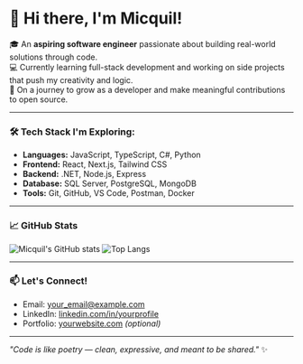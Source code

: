 # 👋 Hi there, I'm Micquil!

🎓 An **aspiring software engineer** passionate about building real-world solutions through code.  
💻 Currently learning full-stack development and working on side projects that push my creativity and logic.  
🚀 On a journey to grow as a developer and make meaningful contributions to open source.

---

### 🛠 Tech Stack I'm Exploring:
- **Languages:** JavaScript, TypeScript, C#, Python
- **Frontend:** React, Next.js, Tailwind CSS
- **Backend:** .NET, Node.js, Express
- **Database:** SQL Server, PostgreSQL, MongoDB
- **Tools:** Git, GitHub, VS Code, Postman, Docker

---

### 📈 GitHub Stats
<!-- You can customize these later if you want -->
![Micquil's GitHub stats](https://github-readme-stats.vercel.app/api?username=micquil&show_icons=true&theme=github_dark)
![Top Langs](https://github-readme-stats.vercel.app/api/top-langs/?username=micquil&layout=compact&theme=github_dark)

---

### 📫 Let's Connect!
- Email: [your_email@example.com](mailto:your_email@example.com)
- LinkedIn: [linkedin.com/in/yourprofile](https://linkedin.com/in/yourprofile)
- Portfolio: [yourwebsite.com](https://yourwebsite.com) _(optional)_

---

_"Code is like poetry — clean, expressive, and meant to be shared."_ ✨


